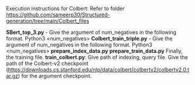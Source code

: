 Execution instructions for Colbert: 
Refer to folder https://github.com/sameerp30/Structured-generation/tree/main/Colbert_files


**SBert_top_3.py** - Give the argument of num_negatives in the following format. Python3 <file name> <num_negatives> 
**Colbert_train_triple.py** - Give the argument of num_negatives in the following format. Python3 <file name> <num_negatives> 
**prepare_index_data.py**
**prepare_train_data.py**
Finally, the training file. 
**train_colbert.py**: Give path of indexing, query file. 
Give the path of the Colbert-v2 checkpoint (https://downloads.cs.stanford.edu/nlp/data/colbert/colbertv2/colbertv2.0.tar.gz) for the argument checkpoint.
